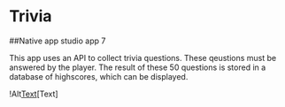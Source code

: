 # Trivia
##Native app studio app 7

This app uses an API to collect trivia questions. These qeustions must be answered by the player.
The result of these 50 questions is stored in a database of highscores, which can be displayed.

!Alt[Text](https://github.com/corne12345/Trivia/blob/master/doc/Screenshot_20181212-164916_Trivia.jpg)[Text]
